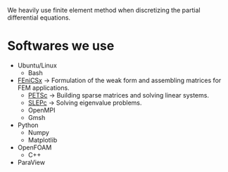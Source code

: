 
We heavily use finite element method when discretizing the partial differential equations.

Softwares we use
======
* Ubuntu/Linux
  * Bash
* [FEniCSx](https://github.com/FEniCS) -> Formulation of the weak form and assembling matrices for FEM applications.
  * [PETSc](https://petsc.org/release/overview/) -> Building sparse matrices and solving linear systems.
  * [SLEPc](https://slepc.upv.es/) -> Solving eigenvalue problems.
  * OpenMPI
  * Gmsh
* Python
  * Numpy
  * Matplotlib
* OpenFOAM
  * C++
* ParaView